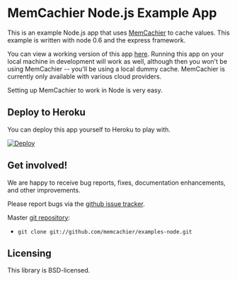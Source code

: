 # MemCachier Node.js Example App

This is an example Node.js app that uses
[MemCachier](http://www.memcachier.com) to cache values. This example
is written with node 0.6 and the express framework.

You can view a working version of this app
[here](http://memcachier-examples-node.herokuapp.com).
Running this app on your local machine in development will work as
well, although then you won't be using MemCachier -- you'll be using a
local dummy cache. MemCachier is currently only available with various
cloud providers.

Setting up MemCachier to work in Node is very easy.

## Deploy to Heroku

You can deploy this app yourself to Heroku to play with.

[![Deploy](https://www.herokucdn.com/deploy/button.png)](https://heroku.com/deploy)

## Get involved!

We are happy to receive bug reports, fixes, documentation enhancements,
and other improvements.

Please report bugs via the
[github issue tracker](http://github.com/memcachier/examples-node/issues).

Master [git repository](http://github.com/memcachier/examples-node):

* `git clone git://github.com/memcachier/examples-node.git`

## Licensing

This library is BSD-licensed.

